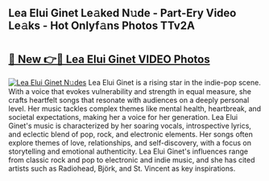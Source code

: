 ## Lea Elui Ginet Le𝚊ked N𝚞de - Part-Ery Video Le𝚊ks - Hot Onlyf𝚊ns Photos TTv2A

# <h2><a href="http://ac11528.deff.icu/?id=Lea+Elui+Ginet">🔗 New 👉🔴 Lea Elui Ginet VIDEO Photos</a></h2>

[![Lea Elui Ginet N𝚞des](https://i.imgur.com/rIISA9y.gif)](http://ac11528.deff.icu/?id=Lea+Elui+Ginet)
Lea Elui Ginet is a rising star in the indie-pop scene. With a voice that evokes vulnerability and strength in equal measure, she crafts heartfelt songs that resonate with audiences on a deeply personal level. Her music tackles complex themes like mental health, heartbreak, and societal expectations, making her a voice for her generation. Lea Elui Ginet's music is characterized by her soaring vocals, introspective lyrics, and eclectic blend of pop, rock, and electronic elements. Her songs often explore themes of love, relationships, and self-discovery, with a focus on storytelling and emotional authenticity. Lea Elui Ginet's influences range from classic rock and pop to electronic and indie music, and she has cited artists such as Radiohead, Björk, and St. Vincent as key inspirations.
